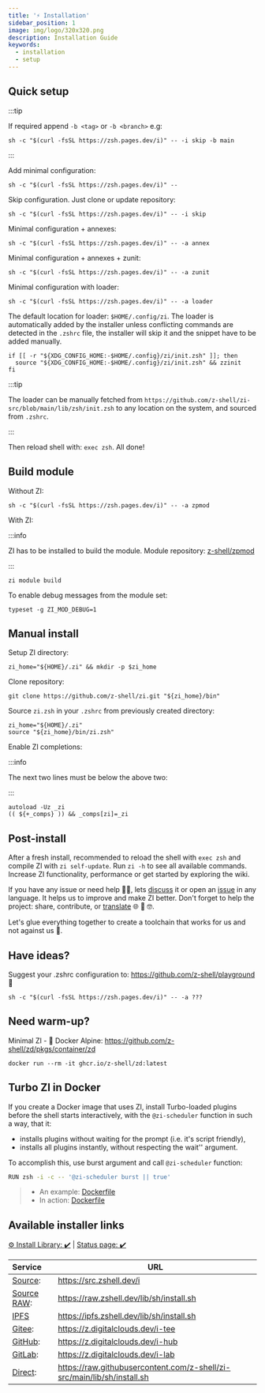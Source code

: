 ```yaml
---
title: '⚡️ Installation'
sidebar_position: 1
image: img/logo/320x320.png
description: Installation Guide
keywords:
  - installation
  - setup
---
```


## <i class="fas fa-spinner fa-spin"></i> Quick setup

:::tip

If required append `-b <tag>` or `-b <branch>` e.g:

```shell
sh -c "$(curl -fsSL https://zsh.pages.dev/i)" -- -i skip -b main
```

:::

Add minimal configuration:

```shell
sh -c "$(curl -fsSL https://zsh.pages.dev/i)" --
```

Skip configuration. Just clone or update repository:

```shell
sh -c "$(curl -fsSL https://zsh.pages.dev/i)" -- -i skip
```

Minimal configuration + annexes:

```shell
sh -c "$(curl -fsSL https://zsh.pages.dev/i)" -- -a annex
```

Minimal configuration + annexes + zunit:

```shell
sh -c "$(curl -fsSL https://zsh.pages.dev/i)" -- -a zunit
```

Minimal configuration with loader:

```shell
sh -c "$(curl -fsSL https://zsh.pages.dev/i)" -- -a loader
```

The default location for loader: `$HOME/.config/zi`.
The loader is automatically added by the installer unless conflicting commands are detected in the `.zshrc` file, the installer will skip it and the snippet have to be added manually.

```shell
if [[ -r "${XDG_CONFIG_HOME:-$HOME/.config}/zi/init.zsh" ]]; then
  source "${XDG_CONFIG_HOME:-$HOME/.config}/zi/init.zsh" && zzinit
fi
```

:::tip

The loader can be manually fetched from `https://github.com/z-shell/zi-src/blob/main/lib/zsh/init.zsh` to any location on the system, and sourced from `.zshrc`.

:::

Then reload shell with: `exec zsh`. All done!

## <i class="fas fa-cog fa-pulse"></i> Build module

Without ZI:

```shell
sh -c "$(curl -fsSL https://zsh.pages.dev/i)" -- -a zpmod
```

With ZI:

:::info

ZI has to be installed to build the module.
Module repository: [z-shell/zpmod][8]

:::

```shell
zi module build
```

To enable debug messages from the module set:

```shell
typeset -g ZI_MOD_DEBUG=1
```

## <i class="fas fa-spinner fa-spin"></i> Manual install

Setup ZI directory:

```shell
zi_home="${HOME}/.zi" && mkdir -p $zi_home
```

Clone repository:

```shell
git clone https://github.com/z-shell/zi.git "${zi_home}/bin"
```

Source `zi.zsh` in your `.zshrc` from previously created directory:

```shell
zi_home="${HOME}/.zi"
source "${zi_home}/bin/zi.zsh"
```

Enable ZI completions:

:::info

The next two lines must be below the above two:

:::

```shell
autoload -Uz _zi
(( ${+_comps} )) && _comps[zi]=_zi
```

## <i class="fas fa-spinner fa-spin"></i> Post-install

After a fresh install, recommended to reload the shell with `exec zsh` and compile ZI with `zi self-update`.
Run `zi -h` to see all available commands. Increase ZI functionality, performance or get started by exploring the wiki.

If you have any issue or need help 🤦‍♂️, lets [discuss][9] it or open an [issue][7] in any language. It helps us to improve and make ZI better.
Don't forget to help the project: share, contribute, or [translate][10] 🌐 🥰 🤓.

Let's glue everything together to create a toolchain that works for us and not against us 🚀.

## <i class="fas fa-sync-alt fa-spin"></i> Have ideas?

Suggest your .zshrc configuration to: <https://github.com/z-shell/playground> 🏅

```shell
sh -c "$(curl -fsSL https://zsh.pages.dev/i)" -- -a ???
```

## <i class="fas fa-sync-alt fa-spin"></i> Need warm-up?

Minimal ZI - 🐋 Docker Alpine: <https://github.com/z-shell/zd/pkgs/container/zd>

```shell
docker run --rm -it ghcr.io/z-shell/zd:latest
```

## <i class="fas fa-sync-alt fa-spin"></i> Turbo ZI in Docker

If you create a Docker image that uses ZI, install Turbo-loaded plugins before the shell starts interactively, with the `@zi-scheduler` function in such a way, that it:

- installs plugins without waiting for the prompt (i.e. it's script friendly),
- installs all plugins instantly, without respecting the wait'' argument.

To accomplish this, use burst argument and call `@zi-scheduler` function:

```sh
RUN zsh -i -c -- '@zi-scheduler burst || true'
```

> - An example: [Dockerfile](https://github.com/robobenklein/configs/blob/master/Dockerfile)
> - In action: [Dockerfile](https://github.com/z-shell/playground)

## <i class="fas fa-sync-alt fa-spin"></i> Available installer links

[⚙️ Install Library: :heavy_check_mark:][2] | [Status page: :heavy_check_mark:](https://status.zshell.dev/)

| Service           | URL                                                                       |
| :---------------- | ------------------------------------------------------------------------- |
| [Source][3]:      | <https://src.zshell.dev/i>                                                |
| [Source RAW][12]: | <https://raw.zshell.dev/lib/sh/install.sh>                                |
| [IPFS][11]        | <https://ipfs.zshell.dev/lib/sh/install.sh>                               |
| [Gitee][1]:       | <https://z.digitalclouds.dev/i-tee>                                       |
| [GitHub][4]:      | <https://z.digitalclouds.dev/i-hub>                                       |
| [GitLab][5]:      | <https://z.digitalclouds.dev/i-lab>                                       |
| [Direct][6]:      | <https://raw.githubusercontent.com/z-shell/zi-src/main/lib/sh/install.sh> |

[1]: https://z.digitalclouds.dev/i-tee
[2]: https://github.com/z-shell/zi-src/actions/workflows/check-sh.yml
[3]: https://src.zshell.dev/i
[4]: https://z.digitalclouds.dev/i-hub
[5]: https://z.digitalclouds.dev/i-lab
[6]: https://raw.githubusercontent.com/z-shell/zi-src/main/lib/sh/install.sh
[7]: https://github.com/z-shell/zi/issues/new/choose
[8]: https://github.com/z-shell/zpmod
[9]: https://github.com/orgs/z-shell/discussions/new
[10]: https://digitalclouds.crowdin.com/z-shell
[11]: https://ipfs.io
[12]: https://raw.zshell.dev/lib/sh/install.sh
